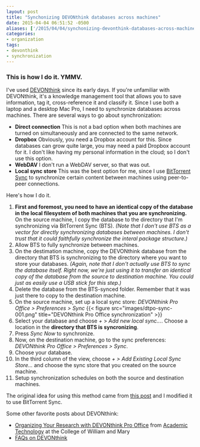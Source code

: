 ```yaml
---
layout: post
title: "Synchonizing DEVONthink databases across machines"
date: 2015-04-04 06:51:52 -0500
aliases: ['/2015/04/04/synchonizing-devonthink-databases-across-machines/']
categories:
- organization
tags:
- devonthink
- synchronization
---
```

### This is how I do it. YMMV.

I've used [DEVONthink](http://www.devontechnologies.com/products/devonthink/overview.html) since its early days. If you're unfamiliar with DEVONthink, it's a knowledge management tool that allows you to save information, tag it, cross-reference it and classify it. Since I use both a laptop and a desktop Mac Pro, I need to synchronize databases across machines. There are several ways to go about synchronization:

- __Direct connection__  This is not a bad option when both machines are turned on simultaneously and are connected to the same network.
- __Dropbox__ Obviously, you need a Dropbox account for this. Since databases can grow quite large, you may need a paid Dropbox account for it. I don't like having my personal information in the cloud; so I don't use this option.
- __WebDAV__ I don't run a WebDAV server, so that was out.
- __Local sync store__ This was the best option for me, since I use [BitTorrent Sync](https://www.getsync.com) to synchronize certain content between machines using peer-to-peer connections.

Here's how I do it.

1. __First and foremost, you need to have an identical copy of the database in the local filesystem of both machines that you are synchronizing.__ On the source machine, I copy the database to the directory that I'm synchronizing via BitTorrent Sync (BTS). _(Note that I don't use BTS as a vector for directly synchronizing databases between machines. I don't trust that it could faithfully synchronize the interal package structure.)_
2. Allow BTS to fully synchronize between machines.
3. On the destimation machine, copy the DEVONthink database from the directory that BTS is synchronizing to the directory where you want to store your databases. _(Again, note that I don't actually use BTS to sync the database itself. Right now, we're just using it to transfer an identical copy of the database from the source to destination machine. You could just as easily use a USB stick for this step.)_
4. Delete the database from the BTS-synced folder. Remember that it was just there to copy to the destination machine.
5. On the source machine, set up a local sync store: _DEVONthink Pro Office > Preferences > Sync_
{{< figure src="images/dtpo-sync-001.png" title="DEVONthink Pro Office synchronization" >}}
6. Select your database and choose _+_ > _Add new local sync..._. Choose a location in the __directory that BTS is syncronizing__.
7. Press _Sync Now_ to synchronize.
8. Now, on the destination machine, go to the sync preferences: _DEVONthink Pro Office > Preferences > Sync_.
9. Choose your database.
10. In the third column of the view, choose _+ > Add Existing Local Sync Store..._ and choose the sync store that you created on the source machine.
11. Setup synchronization schedules on both the source and destination machines.

The original idea for using this method came from [this post](http://basilsalad.com/how-to/devonthink-intranet-wiki/) and I modified it to use BitTorrent Sync.

Some other favorite posts about DEVONthink:

- [Organizing Your Research with DEVONthink Pro Office](http://at.blogs.wm.edu/organizing-your-research-with-devonthink-pro-office/) from [Academic Technology](http://at.blogs.wm.edu/) at the College of William and Mary
- [FAQs on DEVONthink](https://idlethink.wordpress.com/category/devonthink/)
